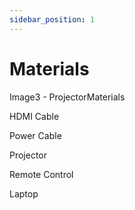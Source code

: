 ```yaml
---
sidebar_position: 1
---
```


# Materials

Image3 - ProjectorMaterials

HDMI Cable

Power Cable

Projector

Remote Control

Laptop
